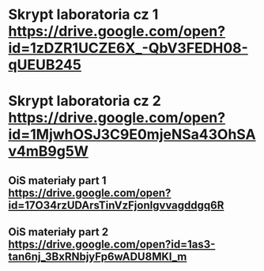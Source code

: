 # Skrypt laboratoria cz 1 https://drive.google.com/open?id=1zDZR1UCZE6X_-QbV3FEDH08-qUEUB245

# Skrypt laboratoria cz 2 https://drive.google.com/open?id=1MjwhOSJ3C9E0mjeNSa43OhSAv4mB9g5W

## OiS materiały part 1 https://drive.google.com/open?id=17O34rzUDArsTinVzFjonIgvvagddgq6R

## OiS materiały part 2 https://drive.google.com/open?id=1as3-tan6nj_3BxRNbjyFp6wADU8MKl_m

